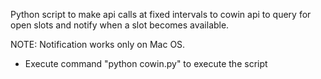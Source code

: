 Python script to make api calls at fixed intervals to cowin api to query for open slots and notify when a slot becomes available.

NOTE: Notification works only on Mac OS.

* Execute command "python cowin.py" to execute the script
